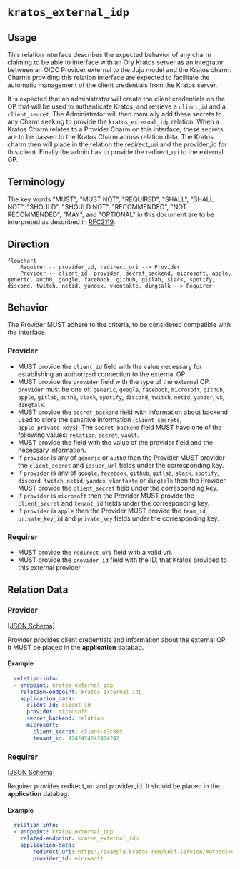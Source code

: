 # `kratos_external_idp`

## Usage
This relation interface describes the expected behavior of any charm claiming to be able to interface with an Ory Kratos server as an integrator between an OIDC Provider external to the Juju model  and the Kratos charm. Charms providing this relation interface are expected to facilitate the automatic management of the client credentials from the Kratos server.

It is expected that an administrator will create the client credentials on the OP that will be used to authenticate Kratos, and retrieve a `client_id` and a `client_secret`. The Administrator will then manually add these secrets to any Charm seeking to provide the `kratos_external_idp` relation. When a Kratos Charm relates to a Provider Charm on this interface, these secrets are to be passed to the Kratos Charm across relation data. The Kratos charm then will place in the relation the redirect_uri and the provider_id for this client. Finally the admin has to provide the redirect_uri to the external OP.

## Terminology

The key words "MUST", "MUST NOT", "REQUIRED", "SHALL", "SHALL NOT", "SHOULD", "SHOULD NOT", "RECOMMENDED", "NOT RECOMMENDED", "MAY", and "OPTIONAL" in this document are to be interpreted as described in [RFC2119](https://www.rfc-editor.org/rfc/rfc2119).

## Direction

```mermaid
flowchart
    Requirer -- provider_id, redirect_uri --> Provider
    Provider -- client_id, provider, secret_backend, microsoft, apple, generic, auth0, google, facebook, github, gitlab, slack, spotify, discord, twitch, netid, yandex, vkontakte, dingtalk --> Requirer
```

## Behavior

The Provider MUST adhere to the criteria, to be considered compatible with the interface.

### Provider
- MUST provide the `client_id` field with the value necessary for establishing an authorized connection to the external OP
- MUST provide the `provider` field with the type of the external OP. `provider` must be one of: `generic`, `google`, `facebook`, `microsoft`, `github`, `apple`, `gitlab`, `auth0`, `slack`, `spotify`, `discord`, `twitch`, `netid`, `yander`, `vk`, `dingtalk`.
- MUST provide the `secret_backend` field with information about backend used to store the sensitive information (`client_secrets`, `apple_private_keys`). The `secret_backend` field MUST have one of the following values: `relation`, `secret`, `vault`.
- MUST provide the field with the value of the provider field and the necessary information.
- If `provider` is any of `generic` or `auth0` then the Provider MUST provider the `client_secret` and `issuer_url` fields under the corresponding key.
- If `provider` is any of `google`, `facebook`, `github`, `gitlab`, `slack`, `spotify`, `discord`, `twitch`, `netid`, `yandex`, `vkontakte` or `dingtalk` then the Provider MUST provide the `client_secret` field under the corresponding key.
- If `provider` is `microsoft` then the Provider MUST provide the `client_secret` and `tenant_id` fields under the corresponding key.
- If `provider` is `apple` then the Provider MUST provide the `team_id`, `private_key_id` and `private_key` fields under the corresponding key.

### Requirer
- MUST provide the `redirect_uri` field with a valid uri.
- MUST provide the `provider_id` field with the ID, that Kratos provided to this external provider

## Relation Data

### Provider

[\[JSON Schema\]](./schemas/provider.json)

Provider provides client credentials and information about the external OP. It MUST be placed in the **application** databag.

#### Example
```yaml
  relation-info:
  - endpoint: kratos_external_idp
    relation-endpoint: kratos_external_idp
    application_data:
      client_id: client_id
      provider: microsoft
      secret_backend: relation
      microsoft:
        client_secret: cl1ent-s3cRet
        tenant_id: 4242424242424242
```

### Requirer

[\[JSON Schema\]](./schemas/requirer.json)

Requirer provides redirect_uri and provider_id. It should be placed in the **application** databag.

#### Example

```yaml
  relation-info:
  - endpoint: kratos_external_idp
    related-endpoint: kratos_external_idp
    application-data:
        redirect_uri: https://example.kratos.com/self-service/methods/oidc/callback/callback
        provider_id: microsoft
```

